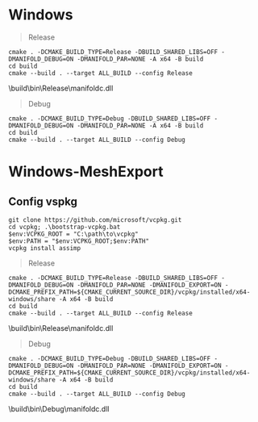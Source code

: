 # Windows

> Release

```shell
cmake . -DCMAKE_BUILD_TYPE=Release -DBUILD_SHARED_LIBS=OFF -DMANIFOLD_DEBUG=ON -DMANIFOLD_PAR=NONE -A x64 -B build
cd build
cmake --build . --target ALL_BUILD --config Release
```

\build\bin\Release\manifoldc.dll

> Debug

```shell
cmake . -DCMAKE_BUILD_TYPE=Debug -DBUILD_SHARED_LIBS=OFF -DMANIFOLD_DEBUG=ON -DMANIFOLD_PAR=NONE -A x64 -B build
cd build
cmake --build . --target ALL_BUILD --config Debug
```

# Windows-MeshExport

## Config vspkg

```shell
git clone https://github.com/microsoft/vcpkg.git
cd vcpkg; .\bootstrap-vcpkg.bat
$env:VCPKG_ROOT = "C:\path\to\vcpkg"
$env:PATH = "$env:VCPKG_ROOT;$env:PATH"
vcpkg install assimp
```


> Release

```shell
cmake . -DCMAKE_BUILD_TYPE=Release -DBUILD_SHARED_LIBS=OFF -DMANIFOLD_DEBUG=ON -DMANIFOLD_PAR=NONE -DMANIFOLD_EXPORT=ON -DCMAKE_PREFIX_PATH=${CMAKE_CURRENT_SOURCE_DIR}/vcpkg/installed/x64-windows/share -A x64 -B build
cd build
cmake --build . --target ALL_BUILD --config Release
```

\build\bin\Release\manifoldc.dll

> Debug

```shell
cmake . -DCMAKE_BUILD_TYPE=Debug -DBUILD_SHARED_LIBS=OFF -DMANIFOLD_DEBUG=ON -DMANIFOLD_PAR=NONE -DMANIFOLD_EXPORT=ON -DCMAKE_PREFIX_PATH=${CMAKE_CURRENT_SOURCE_DIR}/vcpkg/installed/x64-windows/share -A x64 -B build
cd build
cmake --build . --target ALL_BUILD --config Debug
```

\build\bin\Debug\manifoldc.dll